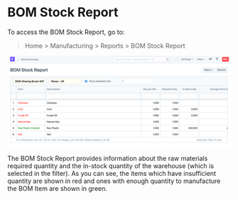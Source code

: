
# BOM Stock Report



To access the BOM Stock Report, go to:


> Home > Manufacturing > Reports > BOM Stock Report


![Task](/files/bom-stock-report.png)


The BOM Stock Report provides information about the raw materials required quantity and the in-stock quantity of the warehouse (which is selected in the filter). As you can see, the items which have insufficient quantity are shown in red and ones with enough quantity to manufacture the BOM Item are shown in green.





